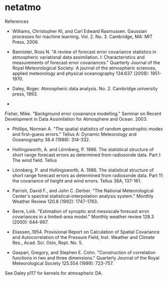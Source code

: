 # netatmo


References
* Williams, Christopher KI, and Carl Edward Rasmussen. Gaussian processes for machine learning. Vol. 2. No. 3. Cambridge, MA: MIT Press, 2006.

* Bannister, Ross N. "A review of forecast error covariance statistics in atmospheric variational data assimilation. I: Characteristics and measurements of forecast error covariances." Quarterly Journal of the Royal Meteorological Society: A journal of the atmospheric sciences, applied meteorology and physical oceanography 134.637 (2008): 1951-1970.


* Daley, Roger. Atmospheric data analysis. No. 2. Cambridge university press, 1993.
* 
Fisher, Mike. "Background error covariance modelling." Seminar on Recent Development in Data Assimilation for Atmosphere and Ocean. 2003.

* Phillips, Norman A. "The spatial statistics of random geostrophic modes and first-guess errors." Tellus A: Dynamic Meteorology and Oceanography 38.4 (1986): 314-332.
* Hollingsworth, A. and Lönnberg, P. 1986. The statistical structure of short  range forecast errors as determined from  radiosonde data.  Part I: The wind  field. Tellus 
* Lönnberg, P. and Hollingsworth, A. 1986. The statistical structure of short range  forecast errors as determined from radiosonde data. Part 11: the covariance of height and wind  errors. Tellus 38A, 137-161.
* Parrish, David F., and John C. Derber. "The National Meteorological Center's spectral statistical-interpolation analysis system." Monthly Weather Review 120.8 (1992): 1747-1763.
* Berre, Loïk. "Estimation of synoptic and mesoscale forecast error covariances in a limited-area model." Monthly weather review 128.3 (2000): 644-667.
* Eliassen,.1954. Provisional Report on Calculation of Spatial Covariance and Autocorrelation of the Pressure Field, Inst. Weather and Climate Res., Acad. Sci. Oslo, Rept. No. 5.

* Gaspari, Gregory, and Stephen E. Cohn. "Construction of correlation functions in two and three dimensions." Quarterly Journal of the Royal Meteorological Society 125.554 (1999): 723-757.


See Daley p117 for kernels for atmospheric DA.